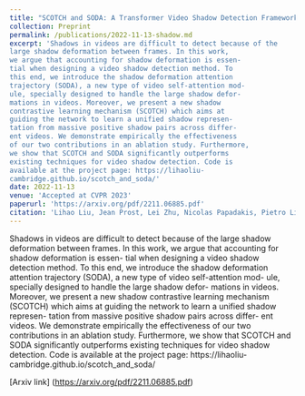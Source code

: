 ```yaml
---
title: "SCOTCH and SODA: A Transformer Video Shadow Detection Framework"
collection: Preprint
permalink: /publications/2022-11-13-shadow.md
excerpt: 'Shadows in videos are difficult to detect because of the
large shadow deformation between frames. In this work,
we argue that accounting for shadow deformation is essen-
tial when designing a video shadow detection method. To
this end, we introduce the shadow deformation attention
trajectory (SODA), a new type of video self-attention mod-
ule, specially designed to handle the large shadow defor-
mations in videos. Moreover, we present a new shadow
contrastive learning mechanism (SCOTCH) which aims at
guiding the network to learn a unified shadow represen-
tation from massive positive shadow pairs across differ-
ent videos. We demonstrate empirically the effectiveness
of our two contributions in an ablation study. Furthermore,
we show that SCOTCH and SODA significantly outperforms
existing techniques for video shadow detection. Code is
available at the project page: https://lihaoliu-
cambridge.github.io/scotch_and_soda/'
date: 2022-11-13
venue: 'Accepted at CVPR 2023'
paperurl: 'https://arxiv.org/pdf/2211.06885.pdf'
citation: 'Lihao Liu, Jean Prost, Lei Zhu, Nicolas Papadakis, Pietro Lio, Carola-Bibiane Schönlieb, Angelica I Aviles-Rivero'
---
```



Shadows in videos are difficult to detect because of the
large shadow deformation between frames. In this work,
we argue that accounting for shadow deformation is essen-
tial when designing a video shadow detection method. To
this end, we introduce the shadow deformation attention
trajectory (SODA), a new type of video self-attention mod-
ule, specially designed to handle the large shadow defor-
mations in videos. Moreover, we present a new shadow
contrastive learning mechanism (SCOTCH) which aims at
guiding the network to learn a unified shadow represen-
tation from massive positive shadow pairs across differ-
ent videos. We demonstrate empirically the effectiveness
of our two contributions in an ablation study. Furthermore,
we show that SCOTCH and SODA significantly outperforms
existing techniques for video shadow detection. Code is
available at the project page: https://lihaoliu-
cambridge.github.io/scotch_and_soda/

[Arxiv link] (https://arxiv.org/pdf/2211.06885.pdf)